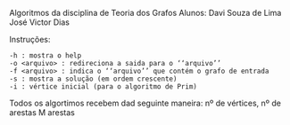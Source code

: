 Algoritmos da disciplina de Teoria dos Grafos
Alunos: Davi Souza de Lima 
        José Victor Dias

Instruções:

```
-h : mostra o help
-o <arquivo> : redireciona a saida para o ‘‘arquivo’’
-f <arquivo> : indica o ‘‘arquivo’’ que contém o grafo de entrada
-s : mostra a solução (em ordem crescente)
-i : vértice inicial (para o algoritmo de Prim)

```

Todos os algortimos recebem dad seguinte maneira:
    nº de vértices, nº de arestas
    M arestas
    


